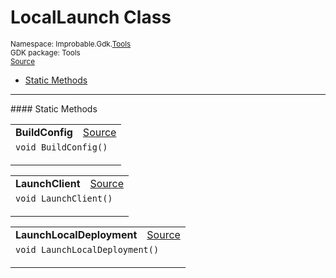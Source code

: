 
# LocalLaunch Class
<sup>
Namespace: Improbable.Gdk.<a href="{{urlRoot}}/api/tools-index">Tools</a><br/>
GDK package: Tools<br/>
<a href="https://www.github.com/spatialos/gdk-for-unity/blob/c62f1703b591ee684fba123ba0dc6c231eca5126/workers/unity/Packages/io.improbable.gdk.tools/LocalLaunch.cs/#L12">Source</a>
<style>
a code {
                    padding: 0em 0.25em!important;
}
code {
                    background-color: #ffffff!important;
}
</style>
</sup>
<nav id="pageToc" class="page-toc"><ul><li><a href="#static-methods">Static Methods</a>
</ul></nav>











</p>
<hr style="width:100%; border-top-color:#d8d8d8" />
#### Static Methods


</p>




<table width="100%">
    <tr>
        <td style="border-right:none"><a id="buildconfig"></a><b>BuildConfig</b></td>
        <td style="border-left:none; text-align:right"><a href="https://www.github.com/spatialos/gdk-for-unity/blob/c62f1703b591ee684fba123ba0dc6c231eca5126/workers/unity/Packages/io.improbable.gdk.tools/LocalLaunch.cs/#L64">Source</a></td>
    </tr>
    <tr>
        <td colspan="2">
<code>void BuildConfig()</code></p>






</td>
    </tr>
</table>


<table width="100%">
    <tr>
        <td style="border-right:none"><a id="launchclient"></a><b>LaunchClient</b></td>
        <td style="border-left:none; text-align:right"><a href="https://www.github.com/spatialos/gdk-for-unity/blob/c62f1703b591ee684fba123ba0dc6c231eca5126/workers/unity/Packages/io.improbable.gdk.tools/LocalLaunch.cs/#L77">Source</a></td>
    </tr>
    <tr>
        <td colspan="2">
<code>void LaunchClient()</code></p>






</td>
    </tr>
</table>


<table width="100%">
    <tr>
        <td style="border-right:none"><a id="launchlocaldeployment"></a><b>LaunchLocalDeployment</b></td>
        <td style="border-left:none; text-align:right"><a href="https://www.github.com/spatialos/gdk-for-unity/blob/c62f1703b591ee684fba123ba0dc6c231eca5126/workers/unity/Packages/io.improbable.gdk.tools/LocalLaunch.cs/#L209">Source</a></td>
    </tr>
    <tr>
        <td colspan="2">
<code>void LaunchLocalDeployment()</code></p>






</td>
    </tr>
</table>







